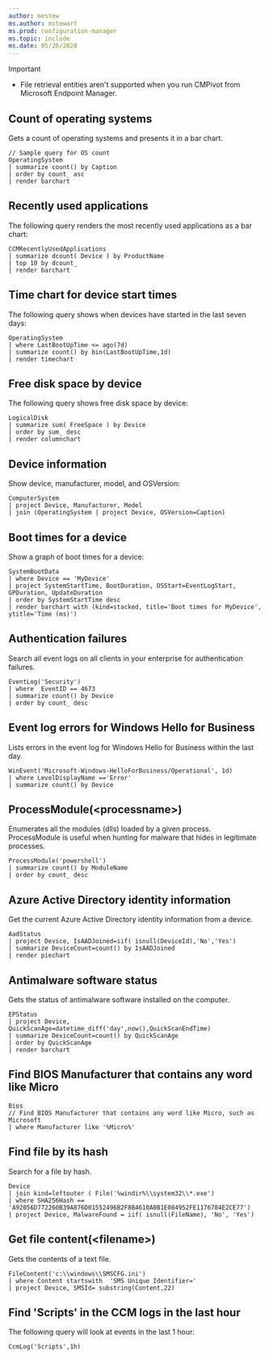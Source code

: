 ```yaml
---
author: mestew
ms.author: mstewart
ms.prod: configuration-manager
ms.topic: include
ms.date: 05/26/2020
---
```


<!--This file is shared by the CMPivot script samples articles for both Microsoft Endpoint Manager tenant attach and Configuration Manager-->

> [!Important]
> - File retrieval entities aren't supported when you run CMPivot from Microsoft Endpoint Manager.
## Count of operating systems

Gets a count of operating systems and presents it in a bar chart.

```kusto
// Sample query for OS count
OperatingSystem
| summarize count() by Caption
| order by count_ asc
| render barchart
```

## Recently used applications

The following query renders the most recently used applications as a bar chart:

```kusto
CCMRecentlyUsedApplications
| summarize dcount( Device ) by ProductName
| top 10 by dcount_
| render barchart
```

## Time chart for device start times

The following query shows when devices have started in the last seven days:

```kusto
OperatingSystem
| where LastBootUpTime <= ago(7d)
| summarize count() by bin(LastBootUpTime,1d)
| render timechart
```

## Free disk space by device

The following query shows free disk space by device:

```kusto
LogicalDisk
| summarize sum( FreeSpace ) by Device
| order by sum_ desc
| render columnchart
```

## Device information 

Show device, manufacturer, model, and OSVersion:

```kusto 
ComputerSystem
| project Device, Manufacturer, Model
| join (OperatingSystem | project Device, OSVersion=Caption)
```

## Boot times for a device

Show a graph of boot times for a device:

```kusto
SystemBootData
| where Device == 'MyDevice'
| project SystemStartTime, BootDuration, OSStart=EventLogStart, GPDuration, UpdateDuration
| order by SystemStartTime desc
| render barchart with (kind=stacked, title='Boot times for MyDevice', ytitle='Time (ms)')
```

## Authentication failures

Search all event logs on all clients in your enterprise for authentication failures.

```kusto
EventLog('Security')
| where  EventID == 4673
| summarize count() by Device
| order by count_ desc
```

## Event log errors for Windows Hello for Business

Lists errors in the event log for Windows Hello for Business within the last day.

```kusto
WinEvent('Microsoft-Windows-HelloForBusiness/Operational', 1d)
| where LevelDisplayName =='Error'
| summarize count() by Device
```

## ProcessModule(\<processname>)  

Enumerates all the modules (dlls) loaded by a given process. ProcessModule is useful when hunting for malware that hides in legitimate processes.  

```kusto
ProcessModule('powershell')
| summarize count() by ModuleName
| order by count_ desc
```

## Azure Active Directory identity information

Get the current Azure Active Directory identity information from a device.

```kusto
AadStatus
| project Device, IsAADJoined=iif( isnull(DeviceId),'No','Yes')
| summarize DeviceCount=count() by IsAADJoined
| render piechart
```

## Antimalware software status

Gets the status of antimalware software installed on the computer.

```kusto
EPStatus
| project Device, QuickScanAge=datetime_diff('day',now(),QuickScanEndTime)
| summarize DeviceCount=count() by QuickScanAge
| order by QuickScanAge
| render barchart
```

## Find BIOS Manufacturer that contains any word like Micro

```kusto
Bios
// Find BIOS Manufacturer that contains any word like Micro, such as Microsoft
| where Manufacturer like '%Micro%'
```

## Find file by its hash

Search for a file by hash.

```kusto
Device
| join kind=leftouter ( File('%windir%\\system32\\*.exe')
| where SHA256Hash == 'A92056D772260B39A876D01552496B2F8B4610A0B1E084952FE1176784E2CE77')
| project Device, MalwareFound = iif( isnull(FileName), 'No', 'Yes')
```

## <a name="bkmk_File"></a> Get file content(\<filename>)

Gets the contents of a text file.

```kusto
FileContent('c:\\windows\\SMSCFG.ini')
| where Content startswith  'SMS Unique Identifier='
| project Device, SMSId= substring(Content,22)
```

## Find 'Scripts' in the CCM logs in the last hour

The following query will look at events in the last 1 hour:

```kusto
CcmLog('Scripts',1h)
```